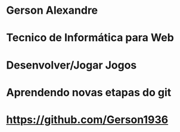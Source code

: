 # Gerson Alexandre

# Tecnico de Informática para Web

# Desenvolver/Jogar Jogos

# Aprendendo novas etapas do git

# https://github.com/Gerson1936 

